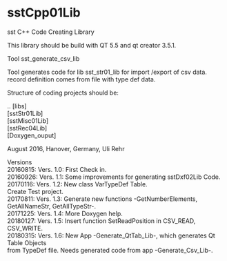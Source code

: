 # sstCpp01Lib
sst C++ Code Creating Library

This library should be build with QT 5.5 and qt creator 3.5.1.

Tool sst_generate_csv_lib

Tool generates code for lib sst_str01_lib for import /export of csv data.
record definition comes from file with type def data.

Structure of coding projects should be:

.. [libs] <BR>
   [sstStr01Lib] <BR>
   [sstMisc01Lib] <BR>
   [sstRec04Lib] <BR>
   [Doxygen_ouput] <BR>

August 2016, Hanover, Germany, Uli Rehr

Versions <BR>
20160815: Vers. 1.0: First Check in. <BR>
20160926: Vers. 1.1: Some improvements for generating sstDxf02Lib Code. <BR>
20170116: Vers. 1.2: New class VarTypeDef Table. <BR>
                     Create Test project. <BR>
20170811: Vers. 1.3: Generate new functions -GetNumberElements, GetAllNameStr, GetAllTypeStr-. <BR>
20171225: Vers. 1.4: More Doxygen help. <BR>
20180127: Vers. 1.5: Insert function SetReadPosition in CSV_READ, CSV_WRITE.  <BR>
20180315: Vers. 1.6: New App -Generate_QtTab_Lib-, which generates Qt Table Objects <BR>
                     from TypeDef file. Needs generated code from app -Generate_Csv_Lib-.  <BR>
